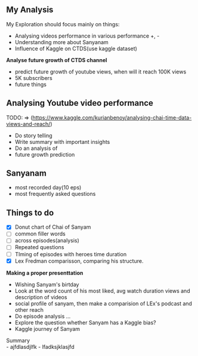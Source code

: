 ## My Analysis 

My Exploration should focus mainly on things:

- Analysing videos performance in various performance +, -
- Understanding more about Sanyanam
- Influence of Kaggle on CTDS(use kaggle dataset)

**Analyse future growth of CTDS channel**

- predict future growth of youtube views, when will it reach 100K views
- 5K subscribers
- future things


## Analysing Youtube video performance

TODO: => 
(https://www.kaggle.com/kurianbenoy/analysing-chai-time-data-views-and-reach/)
- Do story telling
- Write summary with important insights
- Do an analysis of 
- future growth prediction


## Sanyanam

- most recorded day(10 eps)
- most frequently asked questions

## Things to do

- [X] Donut chart of Chai of Sanyam
- [ ] common filler words
- [ ] across episodes(analysis)
- [ ] Repeated questions
- [ ] TIming of episodes with heroes time duration
- [X] Lex Fredman comparisson, comparing his structure.

**Making a proper presenttation**

- Wishing Sanyam's birtday
- Look at the word count of his most liked, avg watch duration views and description of videos
- social profile of sanyam, then make a comparision of LEx's podcast and other reach
- Do episode analysis ...
- Explore the question whether Sanyam has a Kaggle bias?
- Kaggle journey of Sanyam

<div class=h3> Summary</div>
- ajfdlasdjlfk
- lfadksjklasjfd
